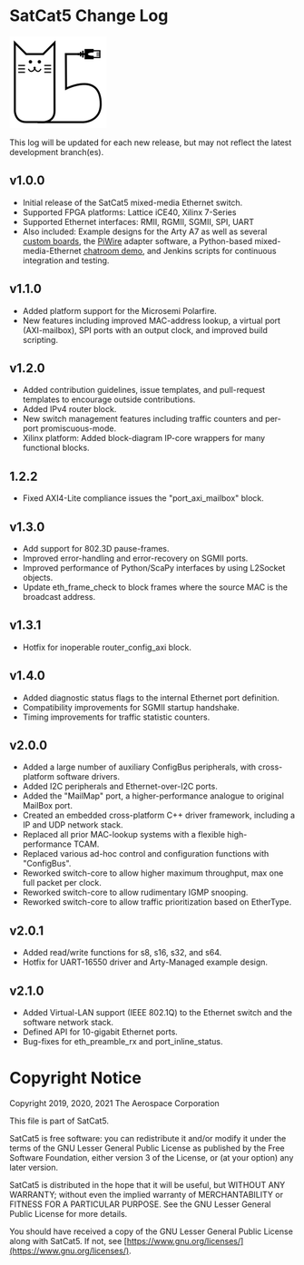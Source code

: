 # SatCat5 Change Log

![SatCat5 Logo](images/satcat5.svg)

This log will be updated for each new release, but may not reflect the latest development branch(es).

## v1.0.0

* Initial release of the SatCat5 mixed-media Ethernet switch.
* Supported FPGA platforms: Lattice iCE40, Xilinx 7-Series
* Supported Ethernet interfaces: RMII, RGMII, SGMII, SPI, UART
* Also included: Example designs for the Arty A7 as well as several [custom boards](../test/proto_pcb/README.md), the [PiWire](../test/pi_wire/readme.md) adapter software, a Python-based mixed-media-Ethernet [chatroom demo](../test/chat_client/README.md), and Jenkins scripts for continuous integration and testing.

## v1.1.0

* Added platform support for the Microsemi Polarfire.
* New features including improved MAC-address lookup, a virtual port (AXI-mailbox), SPI ports with an output clock, and improved build scripting.

## v1.2.0

* Added contribution guidelines, issue templates, and pull-request templates to encourage outside contributions.
* Added IPv4 router block.
* New switch management features including traffic counters and per-port promiscuous-mode.
* Xilinx platform: Added block-diagram IP-core wrappers for many functional blocks.

## 1.2.2

* Fixed AXI4-Lite compliance issues the "port_axi_mailbox" block.

## v1.3.0

* Add support for 802.3D pause-frames.
* Improved error-handling and error-recovery on SGMII ports.
* Improved performance of Python/ScaPy interfaces by using L2Socket objects.
* Update eth_frame_check to block frames where the source MAC is the broadcast address.

## v1.3.1

* Hotfix for inoperable router_config_axi block.

## v1.4.0

* Added diagnostic status flags to the internal Ethernet port definition.
* Compatibility improvements for SGMII startup handshake.
* Timing improvements for traffic statistic counters.

## v2.0.0

* Added a large number of auxiliary ConfigBus peripherals, with cross-platform software drivers.
* Added I2C peripherals and Ethernet-over-I2C ports.
* Added the "MailMap" port, a higher-performance analogue to original MailBox port.
* Created an embedded cross-platform C++ driver framework, including a IP and UDP network stack.
* Replaced all prior MAC-lookup systems with a flexible high-performance TCAM.
* Replaced various ad-hoc control and configuration functions with "ConfigBus".
* Reworked switch-core to allow higher maximum throughput, max one full packet per clock.
* Reworked switch-core to allow rudimentary IGMP snooping.
* Reworked switch-core to allow traffic prioritization based on EtherType.

## v2.0.1

* Added read/write functions for s8, s16, s32, and s64.
* Hotfix for UART-16550 driver and Arty-Managed example design.

## v2.1.0

* Added Virtual-LAN support (IEEE 802.1Q) to the Ethernet switch and the software network stack.
* Defined API for 10-gigabit Ethernet ports.
* Bug-fixes for eth_preamble_rx and port_inline_status.

# Copyright Notice

Copyright 2019, 2020, 2021 The Aerospace Corporation

This file is part of SatCat5.

SatCat5 is free software: you can redistribute it and/or modify it under
the terms of the GNU Lesser General Public License as published by the
Free Software Foundation, either version 3 of the License, or (at your
option) any later version.

SatCat5 is distributed in the hope that it will be useful, but WITHOUT
ANY WARRANTY; without even the implied warranty of MERCHANTABILITY or
FITNESS FOR A PARTICULAR PURPOSE.  See the GNU Lesser General Public
License for more details.

You should have received a copy of the GNU Lesser General Public License
along with SatCat5.  If not, see [https://www.gnu.org/licenses/](https://www.gnu.org/licenses/).
